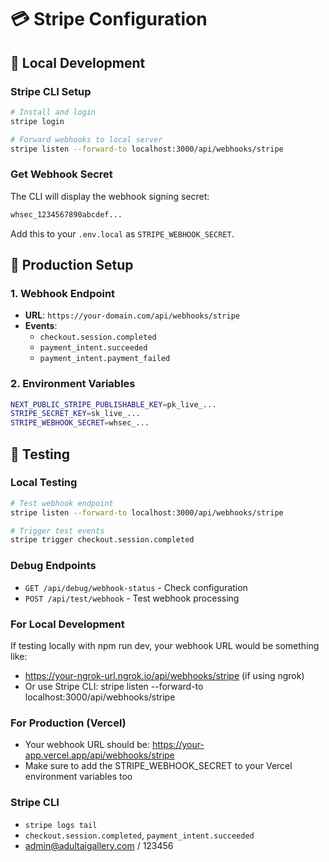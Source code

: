# 💳 Stripe Configuration

## 🔧 Local Development

### Stripe CLI Setup

```bash
# Install and login
stripe login

# Forward webhooks to local server
stripe listen --forward-to localhost:3000/api/webhooks/stripe
```

### Get Webhook Secret

The CLI will display the webhook signing secret:

```bash
whsec_1234567890abcdef...
```

Add this to your `.env.local` as `STRIPE_WEBHOOK_SECRET`.

## 🚀 Production Setup

### 1. Webhook Endpoint

- **URL**: `https://your-domain.com/api/webhooks/stripe`
- **Events**:
  - `checkout.session.completed`
  - `payment_intent.succeeded`
  - `payment_intent.payment_failed`

### 2. Environment Variables

```bash
NEXT_PUBLIC_STRIPE_PUBLISHABLE_KEY=pk_live_...
STRIPE_SECRET_KEY=sk_live_...
STRIPE_WEBHOOK_SECRET=whsec_...
```

## 🧪 Testing

### Local Testing

```bash
# Test webhook endpoint
stripe listen --forward-to localhost:3000/api/webhooks/stripe

# Trigger test events
stripe trigger checkout.session.completed
```

### Debug Endpoints

- `GET /api/debug/webhook-status` - Check configuration
- `POST /api/test/webhook` - Test webhook processing

### For Local Development

If testing locally with npm run dev, your webhook URL would be something like:

- https://your-ngrok-url.ngrok.io/api/webhooks/stripe (if using ngrok)
- Or use Stripe CLI: stripe listen --forward-to localhost:3000/api/webhooks/stripe

### For Production (Vercel)

- Your webhook URL should be: https://your-app.vercel.app/api/webhooks/stripe
- Make sure to add the STRIPE_WEBHOOK_SECRET to your Vercel environment variables too

### Stripe CLI

- `stripe logs tail`
- `checkout.session.completed`,
  `payment_intent.succeeded`
- admin@adultaigallery.com / 123456
